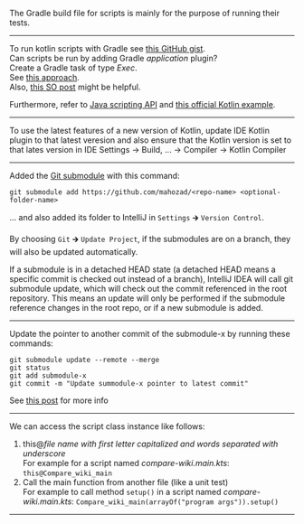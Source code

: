 The Gradle build file for scripts is mainly for the purpose of running their tests.

---

To run kotlin scripts with Gradle see [this GitHub gist](https://gist.github.com/bamboo/f29e738c2a17a36e87c814b7452afe31).  
Can scripts be run by adding Gradle *application* plugin?  
Create a Gradle task of type *Exec*.  
See [this approach](https://kotlinexpertise.com/execute-kotlin-scripts-with-gradle/).  
Also, [this SO post](https://stackoverflow.com/q/34974039) might be helpful.

Furthermore, refer to [Java scripting API](https://docs.oracle.com/en/java/javase/11/scripting/java-scripting-api.html)
and [this official Kotlin example](https://github.com/JetBrains/kotlin/blob/master/libraries/examples/kotlin-jsr223-local-example/src/test/kotlin/org/jetbrains/kotlin/script/jsr223/KotlinJsr223ScriptEngineIT.kt). 

---

To use the latest features of a new version of Kotlin, update IDE Kotlin plugin to that
latest veresion and also ensure that the Kotlin version is set to that lates version in
IDE Settings -> Build, ... -> Compiler -> Kotlin Compiler

---

Added the [Git submodule](https://git-scm.com/book/en/v2/Git-Tools-Submodules) with this command:
```shell
git submodule add https://github.com/mahozad/<repo-name> <optional-folder-name>
```
... and also added its folder to IntelliJ in `Settings` 🡲 `Version Control`. 

By choosing `Git` 🡲 `Update Project`, if the submodules are on a branch, they will also be updated automatically.

If a submodule is in a detached HEAD state (a detached HEAD means a specific commit is checked out instead of a branch),
IntelliJ IDEA will call git submodule update, which will check out the commit referenced in the root repository.
This means an update will only be performed if the submodule reference changes in the root repo, or if a new submodule is added.

---

Update the pointer to another commit of the submodule-x by running these commands:

```shell
git submodule update --remote --merge
git status
git add submodule-x
git commit -m "Update summodule-x pointer to latest commit"
```

See [this post](https://stackoverflow.com/a/8191413) for more info

---

We can access the script class instance like follows:
  1. this@*file name with first letter capitalized and words separated with underscore*  
     For example for a script named *compare-wiki.main.kts*: `this@Compare_wiki_main`
  2. Call the main function from another file (like a unit test)  
     For example to call method `setup()` in a script named *compare-wiki.main.kts*:
     `Compare_wiki_main(arrayOf("program args")).setup()`

---
